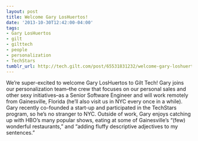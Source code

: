 ```yaml
---
layout: post
title: Welcome Gary LosHuertos!
date: '2013-10-30T12:42:00-04:00'
tags:
- Gary LosHuertos
- gilt
- gilttech
- people
- personalization
- TechStars
tumblr_url: http://tech.gilt.com/post/65531831232/welcome-gary-loshuertos
---
```


We’re super-excited to welcome Gary LosHuertos to Gilt Tech! Gary joins our personalization team–the crew that focuses on our personal sales and other sexy initiatives–as a Senior Software Engineer and will work remotely from Gainesville, Florida (he’ll also visit us in NYC every once in a while). Gary recently co-founded a start-up and participated in the TechStars program, so he’s no stranger to NYC.
Outside of work, Gary enjoys catching up with HBO’s many popular shows, eating at some of Gainesville’s “(few) wonderful restaurants,” and “adding fluffy descriptive adjectives to my sentences.”
